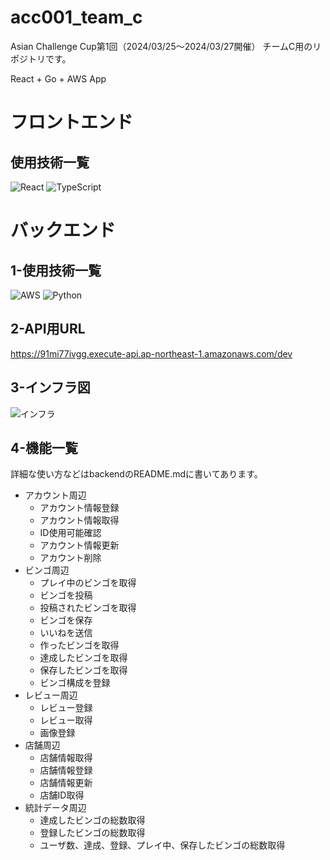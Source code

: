 # acc001_team_c
Asian Challenge Cup第1回（2024/03/25〜2024/03/27開催） チームC用のリポジトリです。

React + Go + AWS App

# フロントエンド
## 使用技術一覧
![React](https://camo.qiitausercontent.com/c4a40a6ab784af30bdd4e6b51956362ad4139d9a/68747470733a2f2f696d672e736869656c64732e696f2f62616467652f2d52656163742d3230323332413f7374796c653d666f722d7468652d6261646765266c6f676f3d7265616374266c6f676f436f6c6f723d363144414642)
![TypeScript](https://camo.qiitausercontent.com/a1c82dde1e505a2f11e0575cf726515a7112e072/68747470733a2f2f696d672e736869656c64732e696f2f62616467652f2d547970655363726970742d3030303030302e7376673f7374796c653d666f722d7468652d6261646765266c6f676f3d74797065736372697074266c6f676f436f6c6f723d363144414642)


# バックエンド
## 1-使用技術一覧
![AWS](https://camo.qiitausercontent.com/80f7178661d22fbadfb685d5a336059bb829c25a/68747470733a2f2f696d672e736869656c64732e696f2f62616467652f2d416d617a6f6e2532306177732d3233324633452e7376673f6c6f676f3d616d617a6f6e2d617773267374796c653d666f722d7468652d6261646765)
![Python](https://camo.qiitausercontent.com/eb8e0216005c7badaaa4bf7eb2be4d177990d747/68747470733a2f2f696d672e736869656c64732e696f2f62616467652f2d507974686f6e2d4632433633432e7376673f6c6f676f3d707974686f6e267374796c653d666f722d7468652d6261646765)

## 2-API用URL

<https://91mi77ivgg.execute-api.ap-northeast-1.amazonaws.com/dev>

## 3-インフラ図

![インフラ](https://github.com/AsianBridge/acc001_team_c/assets/142758536/80a4f68d-5fdb-4d4a-b8e8-da69a611f83e)

## 4-機能一覧
詳細な使い方などはbackendのREADME.mdに書いてあります。
* アカウント周辺
  * アカウント情報登録
  * アカウント情報取得
  * ID使用可能確認
  * アカウント情報更新
  * アカウント削除
* ビンゴ周辺
  * プレイ中のビンゴを取得
  * ビンゴを投稿
  * 投稿されたビンゴを取得
  * ビンゴを保存
  * いいねを送信
  * 作ったビンゴを取得
  * 達成したビンゴを取得
  * 保存したビンゴを取得
  * ビンゴ構成を登録
* レビュー周辺
  * レビュー登録
  * レビュー取得
  * 画像登録
* 店舗周辺
  * 店舗情報取得
  * 店舗情報登録
  * 店舗情報更新
  * 店舗ID取得
* 統計データ周辺
  * 達成したビンゴの総数取得
  * 登録したビンゴの総数取得
  * ユーザ数、達成、登録、プレイ中、保存したビンゴの総数取得
